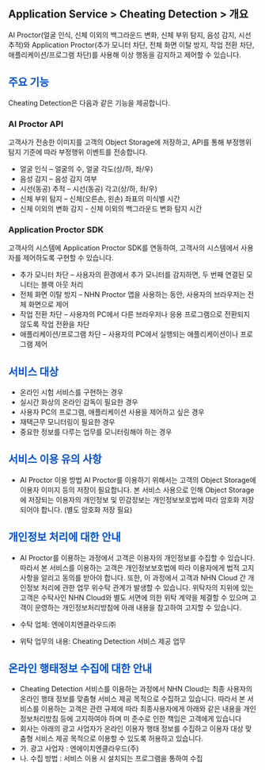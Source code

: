## Application Service > Cheating Detection > 개요



AI Proctor(얼굴 인식, 신체 이외의 백그라운드 변화, 신체 부위 탐지, 음성 감지, 시선 추적)와 Application Proctor(추가 모니터 차단, 전체 화면 이탈 방지, 작업 전환 차단, 애플리케이션/프로그램 차단)를 사용해 이상 행동을 감지하고 제어할 수 있습니다.

## <span style="color:#0052cc">주요 기능</span>

Cheating Detection은 다음과 같은 기능을 제공합니다.

### **AI Proctor API**
고객사가 전송한 이미지를 고객의 Object Storage에 저장하고, API를 통해 부정행위 탐지 기준에 따라 부정행위 이벤트를 전송합니다.

* 얼굴 인식 – 얼굴의 수, 얼굴 각도(상/하, 좌/우)
* 음성 감지 – 음성 감지 여부
* 시선(동공) 추적 – 시선(동공) 각고(상/하, 좌/우)
* 신체 부위 탐지 – 신체(오른손, 왼손) 좌표의 미식별 시간
* 신체 이외의 변화 감지 - 신체 이외의 백그라운드 변화 탐지 시간

### **Application Proctor SDK**
고객사의 시스템에 Application Proctor SDK를 연동하여, 고객사의 시스템에서 사용자를 제어하도록 구현할 수 있습니다.

* 추가 모니터 차단 – 사용자의 환경에서 추가 모니터를 감지하면, 두 번째 연결된 모니터는 블랙 아웃 처리
* 전체 화면 이탈 방지 – NHN Proctor 앱을 사용하는 동안, 사용자의 브라우저는 전체 화면으로 제어
* 작업 전환 차단 – 사용자의 PC에서 다른 브라우저나 응용 프로그램으로 전환되지 않도록 작업 전환을 차단
* 애플리케이션/프로그램 차단 – 사용자의 PC에서 실행되는 애플리케이션이나 프로그램 제어

## <span style="color:#0052cc">서비스 대상</span>

* 온라인 시험 서비스를 구현하는 경우
* 실시간 화상의 온라인 감독이 필요한 경우
* 사용자 PC의 프로그램, 애플리케이션 사용을 제어하고 싶은 경우
* 재택근무 모니터링이 필요한 경우
* 중요한 정보를 다루는 업무를 모니터링해야 하는 경우

## <span style="color:#0052cc">서비스 이용 유의 사항</span>

* AI Proctor 이용 방법
AI Proctor를 이용하기 위해서는 고객의 Object Storage에 이용자 이미지 등의 저장이 필요합니다.
본 서비스 사용으로 인해 Object Storage에 저장되는 이용자의 개인정보 및 민감정보는 개인정보보호법에 따라 암호화 저장되어야 합니다.
(별도 암호화 저장 필요)

## <span style="color:#0052cc">개인정보 처리에 대한 안내</span>

* AI Proctor를 이용하는 과정에서 고객은 이용자의 개인정보를 수집할 수 있습니다. 따라서 본 서비스를 이용하는 고객은 개인정보보호법에 따라 이용자에게 법적 고지사항을 알리고 동의를 받아야 합니다.
또한, 이 과정에서 고객과 NHN Cloud 간 개인정보 처리에 관한 업무 위수탁 관계가 발생할 수 있습니다. 위탁자의 지위에 있는 고객은 수탁사인 NHN Cloud와 별도 서면에 의한 위탁 계약을 체결할 수 있으며 고객이 운영하는 개인정보처리방침에 아래 내용을 참고하여 고지할 수 있습니다.

* 수탁 업체: 엔에이치엔클라우드㈜
* 위탁 업무의 내용: Cheating Detection 서비스 제공 업무


## <span style="color:#0052cc">온라인 행태정보 수집에 대한 안내</span>

*	Cheating Detection 서비스를 이용하는 과정에서 NHN Cloud는 최종 사용자의 온라인 행태 정보를 맞춤형 서비스 제공 목적으로 수집하고 있습니다. 따라서 본 서비스를 이용하는 고객은 관련 규제에 따라 최종사용자에게 아래와 같은 내용을 개인정보처리방침 등에 고지하여야 하며 미 준수로 인한 책임은 고객에게 있습니다
*	회사는 아래의 광고 사업자가 온라인 이용자 행태 정보를 수집하고 이용자 대상 맞춤형 서비스 제공 목적으로 이용할 수 있도록 허용하고 있습니다.
  *	가. 광고 사업자 : 엔에이치엔클라우드(주)
  *	나. 수집 방법 : 서비스 이용 시 설치되는 프로그램을 통하여 수집
